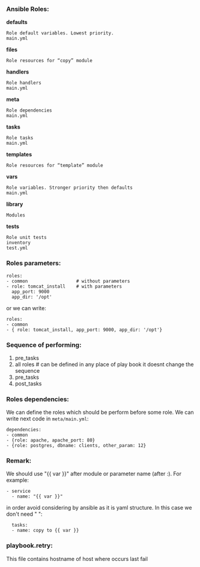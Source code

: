 <H3>Ansible Roles:</H3>

<b>defaults</b>
```
Role default variables. Lowest priority.
main.yml
```
<b>files</b>
```
Role resources for “copy” module
```
<b>handlers</b>
```
Role handlers
main.yml
```
<b>meta</b>
```
Role dependencies
main.yml
```
<b>tasks</b>
```
Role tasks
main.yml
```
<b>templates</b>
```
Role resources for “template” module
```
<b>vars</b>
```
Role variables. Stronger priority then defaults
main.yml
```
<b>library</b>
```
Modules
```
<b>tests</b>
```
Role unit tests
inventory
test.yml
```
### Roles parameters:
```
roles:
- common                  # without parameters
- role: tomcat_install    # with parameters
  app_port: 9000
  app_dir: '/opt'
```
or we can write:
```
roles:
- common                 
- { role: tomcat_install, app_port: 9000, app_dir: '/opt'}
```
### Sequence of performing:
1. pre_tasks
2. all roles   # can be defined in any place of play book it doesnt change the sequence
3. pre_tasks
3. post_tasks

### Roles dependencies:
We can define the roles which should be perform before some role. We can write next code in `meta/main.yml`:
```
dependencies:
- common
- {role: apache, apache_port: 80}
- {role: postgres, dbname: clients, other_param: 12}
```

### Remark:
We should use "{{ var }}" after module or parameter name (after :). For example:
```
- service
  - name: "{{ var }}"
```
in order avoid considering by ansible as it is yaml structure. In this case we don't need " ":
```
  tasks:
  - name: copy to {{ var }}
```
### playbook.retry:
This file contains hostname of host where occurs last fail


